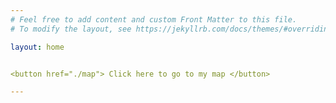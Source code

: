 ```yaml
---
# Feel free to add content and custom Front Matter to this file.
# To modify the layout, see https://jekyllrb.com/docs/themes/#overriding-theme-defaults

layout: home


<button href="./map"> Click here to go to my map </button>

---
```

